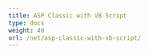 ```yaml
---
title: ASP Classic with VB Script
type: docs
weight: 40
url: /net/asp-classic-with-vb-script/
---
```



